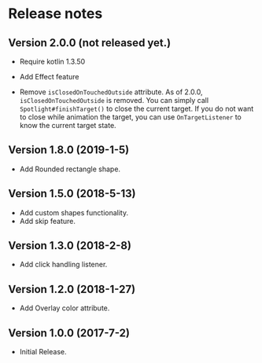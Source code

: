 Release notes
==========

Version 2.0.0 **(not released yet.)**
----------------------------
 - Require kotlin 1.3.50
 
 - Add Effect feature
 
 - Remove `isClosedOnTouchedOutside` attribute. 
   As of 2.0.0, `isClosedOnTouchedOutside` is removed. You can simply call `Spotlight#finishTarget()` to close the current target.
   If you do not want to close while animation the target, you can use `OnTargetListener` to know the current target state.

Version 1.8.0 **(2019-1-5)**
----------------------------
 - Add Rounded rectangle shape.

Version 1.5.0 **(2018-5-13)**
----------------------------
 - Add custom shapes functionality.
 - Add skip feature.

Version 1.3.0 **(2018-2-8)**
----------------------------
 - Add click handling listener.

Version 1.2.0 **(2018-1-27)**
----------------------------
 - Add Overlay color attribute.

Version 1.0.0 **(2017-7-2)**
----------------------------
 - Initial Release.
